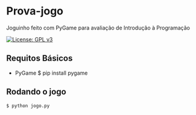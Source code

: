 # Prova-jogo
Joguinho feito com PyGame para avaliação de Introdução à Programação

[![License: GPL v3](https://img.shields.io/badge/License-GPL%20v3-blue.svg)](http://www.gnu.org/licenses/gpl-3.0)

## Requitos Básicos

- PyGame
    $ pip install pygame

## Rodando o jogo
    $ python jogo.py